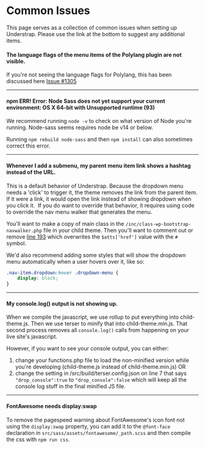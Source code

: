 # Common Issues

This page serves as a collection of common issues when setting up Understrap. Please use the link at the bottom to suggest any additional items.

#### The language flags of the menu items of the Polylang plugin are not visible.

If you're not seeing the language flags for Polylang, this has been discussed here [Issue #1305](https://github.com/understrap/understrap/issues/1305)

---

#### npm ERR! Error: Node Sass does not yet support your current environment: OS X 64-bit with Unsupported runtime (93)

We recommend running `node -v` to check on what version of Node you're running. Node-sass seems requires node be v14 or below.

Running `npm rebuild node-sass` and then `npm install` can also sometimes correct this error.

---

#### Whenever I add a submenu, my parent menu item link shows a hashtag instead of the URL.

This is a default behavior of Understrap. Because the dropdown menu needs a 'click' to trigger it, the theme removes the link from the parent item. If it were a link, it would open the link instead of showing dropdown when you click it.
​
If you do want to override that behavior, it requires using code to override the nav menu walker that generates the menu.

You'll want to make a copy of main class in the `/inc/class-wp-bootstrap-navwalker.php` file in your child theme. Then you'll want to comment out or remove [line 193](https://github.com/understrap/understrap/blob/main/inc/class-wp-bootstrap-navwalker.php#L193) which overwrites the `$atts['href']` value with the `#` symbol. 

We'd also recommend adding some styles that will show the dropdown menu automatically when a user hovers over it, like so:

```css
.nav-item.dropdown:hover .dropdown-menu {
	display: block;
}
```

---

#### My console.log() output is not showing up.

When we compile the javascript, we use rollup to put everything into child-theme.js. Then we use terser to minify that into child-theme.min.js. That second process removes all `console.log()` calls from happening on your live site's javascript. 

However, if you want to see your console output, you can either:
1. change your functions.php file to load the non-minified version while you're developing (child-theme.js instead of child-theme.min.js) OR
2. change the setting in /src/build/terser.config.json on line 7 that says `"drop_console":true` to `"drop_console":false` which will keep all the console log stuff in the final minified JS file.

---

#### FontAwesome needs display:swap

To remove the pagespeed warning about FontAwesome's icon font not using the `display:swap` property, you can add it to the `@font-face` declaration in `src/sass/assets/fontawesome/_path.scss` and then compile the css with `npm run css`. 

